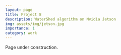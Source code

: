 ```yaml
---
layout: page
title: Project 8
description: WaterShed algorithm on Nvidia Jetson
img: assets/img/jetson.jpg
importance: 1
category: work
---
```


Page under construction.
